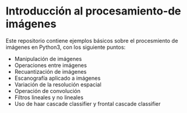 # Introducción al procesamiento-de imágenes

Este repositorio contiene ejemplos básicos sobre el procesmiento de imágenes en Python3, con los siguiente puntos:
- Manipulación de imágenes
- Operaciones entre imágenes
- Recuantización de imágenes
- Escanografía aplicado a imágenes
- Variación de la resolución espacial
- Operación de convolución
- Filtros lineales y no lineales
- Uso de haar cascade classifier y frontal cascade classifier
